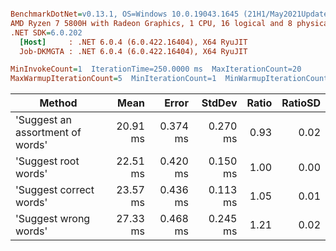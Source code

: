 ``` ini

BenchmarkDotNet=v0.13.1, OS=Windows 10.0.19043.1645 (21H1/May2021Update)
AMD Ryzen 7 5800H with Radeon Graphics, 1 CPU, 16 logical and 8 physical cores
.NET SDK=6.0.202
  [Host]     : .NET 6.0.4 (6.0.422.16404), X64 RyuJIT
  Job-DKMGTA : .NET 6.0.4 (6.0.422.16404), X64 RyuJIT

MinInvokeCount=1  IterationTime=250.0000 ms  MaxIterationCount=20  
MaxWarmupIterationCount=5  MinIterationCount=1  MinWarmupIterationCount=1  

```
|                           Method |     Mean |    Error |   StdDev | Ratio | RatioSD |
|--------------------------------- |---------:|---------:|---------:|------:|--------:|
| &#39;Suggest an assortment of words&#39; | 20.91 ms | 0.374 ms | 0.270 ms |  0.93 |    0.02 |
|             &#39;Suggest root words&#39; | 22.51 ms | 0.420 ms | 0.150 ms |  1.00 |    0.00 |
|          &#39;Suggest correct words&#39; | 23.57 ms | 0.436 ms | 0.113 ms |  1.05 |    0.01 |
|            &#39;Suggest wrong words&#39; | 27.33 ms | 0.468 ms | 0.245 ms |  1.21 |    0.02 |
